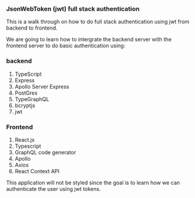 ### JsonWebToken (jwt) full stack authentication

This is a walk through on how to do full stack authentication using jwt from backend to frontend.

We are going to learn how to intergrate the backend server with the frontend server to do basic authentication using:

### backend
1. TypeScript
2. Express
3. Apollo Server Express
4. PostGres
5. TypeGraphQL
6. bcryptjs
7. jwt

### Frontend
1. React.js
2. Typescript
3. GraphQL code generator
4. Apollo
5. Axios
6. React Context API

This application will not be styled since the goal is to learn how we can authenticate the user using jwt tokens.